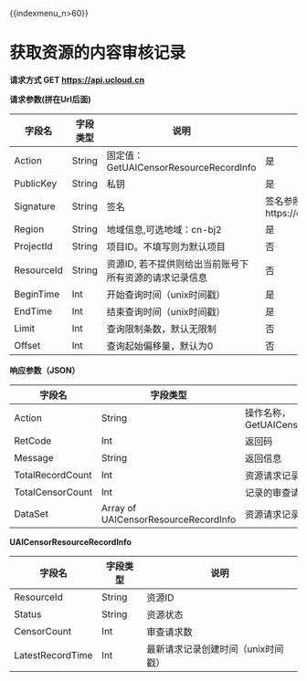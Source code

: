 {{indexmenu_n>60}}

#  获取资源的内容审核记录

**请求方式 GET https://api.ucloud.cn**

**请求参数(拼在Url后面)**

| 字段名 | 字段类型 | 说明 | 是否必须 |
| ------ | -------- | ---- | -------- |
| Action | String | 固定值：GetUAICensorResourceRecordInfo | 是 |
| PublicKey | String | 私钥 | 是 |
| Signature | String | 签名 | 签名参照https://docs.ucloud.cn/api/summary/signature |
| Region      | String  | 地域信息,可选地域：cn-bj2               | 是     |
| ProjectId   | String  | 项目ID。不填写则为默认项目                 | 否     |
| ResourceId  | String  | 资源ID, 若不提供则给出当前账号下所有资源的请求记录信息  | 否     |
| BeginTime   | Int     | 开始查询时间（unix时间戳）                | 是     |
| EndTime     | Int     | 结束查询时间（unix时间戳）                | 是     |
| Limit       | Int     | 查询限制条数，默认无限制                   | 否     |
| Offset      | Int     | 查询起始偏移量，默认为0                   | 否     |

**响应参数（JSON）**

| 字段名 | 字段类型 | 说明 |
| ------ | -------- | ---- |
| Action | String | 操作名称， GetUAICensorResourceRecordInfo |
| RetCode | Int | 返回码 |
| Message | String | 返回信息 |
| TotalRecordCount | Int | 资源请求记录总数 |
| TotalCensorCount | Int | 记录的审查请求总数 |
| DataSet | Array of UAICensorResourceRecordInfo | 资源请求记录的具体信息 |

**UAICensorResourceRecordInfo**

| 字段名 | 字段类型 | 说明 |
| ------ | -------- | ---- |
| ResourceId        | String  | 资源ID                 |
| Status            | String  | 资源状态                 |
| CensorCount       | Int     | 审查请求数                |
| LatestRecordTime  | Int     | 最新请求记录创建时间（unix时间戳）  |